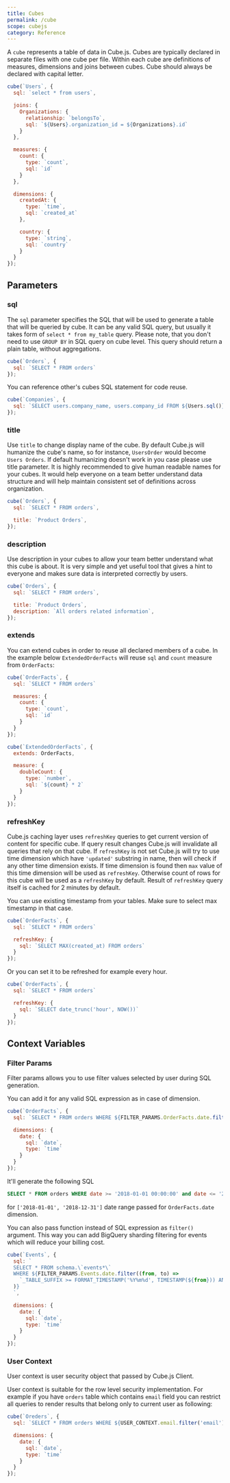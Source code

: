 ```yaml
---
title: Cubes
permalink: /cube
scope: cubejs
category: Reference
---
```


A `cube` represents a table of data in Cube.js. Cubes are typically declared in separate files with one cube per file. Within each cube are definitions of measures, dimensions and joins between cubes. Cube should always be declared with capital letter.

```javascript
cube(`Users`, {
  sql: `select * from users`,

  joins: {
    Organizations: {
      relationship: `belongsTo`,
      sql: `${Users}.organization_id = ${Organizations}.id`
    }
  },

  measures: {
    count: {
      type: `count`,
      sql: `id`
    }
  },

  dimensions: {
    createdAt: {
      type: `time`,
      sql: `created_at`
    },

    country: {
      type: `string`,
      sql: `country`
    }
  }
});
```

## Parameters

### sql

The `sql` parameter specifies the SQL that will be used to generate a table that
will be queried by cube.  It can be any valid SQL query, but usually it takes
form of `select * from my_table` query. Please note, that you don't need to use
`GROUP BY` in SQL query on cube level. This query should return a plain table,
without aggregations.

```javascript
cube(`Orders`, {
  sql: `SELECT * FROM orders`
});
```

You can reference other's cubes SQL statement for code reuse.
```javascript
cube(`Companies`, {
  sql: `SELECT users.company_name, users.company_id FROM ${Users.sql()} AS users`
});
```

### title
Use `title` to change display name of the cube.
By default Cube.js will humanize the cube's name, so for instance, `UsersOrder`
would become `Users Orders`. If default humanizing doesn't work in you case please use title parameter. It is highly recommended to give human readable names for your cubes.
It would help everyone on a team better understand data structure and will help maintain consistent set of definitions across organization.

```javascript
cube(`Orders`, {
  sql: `SELECT * FROM orders`,

  title: `Product Orders`,
});
```

### description
Use description in your cubes to allow your team better understand what this cube is about. It is very simple and yet useful tool that gives a hint to everyone and makes sure data is interpreted correctly by users.

```javascript
cube(`Orders`, {
  sql: `SELECT * FROM orders`,

  title: `Product Orders`,
  description: `All orders related information`,
});
```


### extends

You can extend cubes in order to reuse all declared members of a cube.
In the example below `ExtendedOrderFacts` will reuse `sql` and `count` measure from `OrderFacts`:

```javascript
cube(`OrderFacts`, {
  sql: `SELECT * FROM orders`

  measures: {
    count: {
      type: `count`,
      sql: `id`
    }
  }
});

cube(`ExtendedOrderFacts`, {
  extends: OrderFacts,

  measure: {
    doubleCount: {
      type: `number`,
      sql: `${count} * 2`
    }
  }
});
```

### refreshKey

Cube.js caching layer uses `refreshKey` queries to get current version of content for specific cube.
If query result changes Cube.js will invalidate all queries that rely on that cube.
If `refreshKey` is not set Cube.js will try to use time dimension which have `'updated'` substring in name,
then will check if any other time dimension exists.
If time dimension is found then `max` value of this time dimension will be used as `refreshKey`.
Otherwise count of rows for this cube will be used as a `refreshKey` by default.
Result of `refreshKey` query itself is cached for 2 minutes by default.

You can use existing timestamp from your tables. Make sure to select max
timestamp in that case.

```javascript
cube(`OrderFacts`, {
  sql: `SELECT * FROM orders`

  refreshKey: {
    sql: `SELECT MAX(created_at) FROM orders`
  }
});
```

Or you can set it to be refreshed for example every hour.

```javascript
cube(`OrderFacts`, {
  sql: `SELECT * FROM orders`

  refreshKey: {
    sql: `SELECT date_trunc('hour', NOW())`
  }
});
```

## Context Variables

### Filter Params

Filter params allows you to use filter values selected by user during SQL generation.

You can add it for any valid SQL expression as in case of dimension.

```javascript
cube(`OrderFacts`, {
  sql: `SELECT * FROM orders WHERE ${FILTER_PARAMS.OrderFacts.date.filter('date')}`,

  dimensions: {
    date: {
      sql: `date`,
      type: `time`
    }
  }
});
```

It'll generate the following SQL

```sql
SELECT * FROM orders WHERE date >= '2018-01-01 00:00:00' and date <= '2018-12-31 23:59:59'
```

for `['2018-01-01', '2018-12-31']` date range passed for `OrderFacts.date` dimension.

You can also pass function instead of SQL expression as `filter()` argument.
This way you can add BigQuery sharding filtering for events which will reduce your billing cost.

```javascript
cube(`Events`, {
  sql: `
  SELECT * FROM schema.\`events*\`
  WHERE ${FILTER_PARAMS.Events.date.filter((from, to) =>
    `_TABLE_SUFFIX >= FORMAT_TIMESTAMP('%Y%m%d', TIMESTAMP(${from})) AND _TABLE_SUFFIX <= FORMAT_TIMESTAMP('%Y%m%d', TIMESTAMP(${to}))`
  )}
  `,

  dimensions: {
    date: {
      sql: `date`,
      type: `time`
    }
  }
});
```

### User Context

User context is user security object that passed by Cube.js Client.

User context is suitable for the row level security implementation.
For example if you have `orders` table which contains `email` field you can restrict all queries to render results that belong only to current user as following:

```javascript
cube(`Oreders`, {
  sql: `SELECT * FROM orders WHERE ${USER_CONTEXT.email.filter('email')}`,

  dimensions: {
    date: {
      sql: `date`,
      type: `time`
    }
  }
});
```
